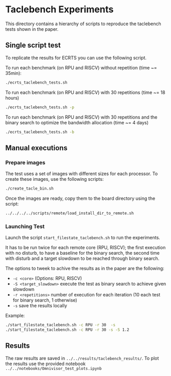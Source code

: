 # **Taclebench Experiments**

This directory contains a hierarchy of scripts to reproduce the taclebench tests shown in the paper.

## Single script test

To replicate the results for ECRTS you can use the following script.

To run each benchmark (on RPU and RISCV) without repetition (time ~= 35min):
```bash
./ecrts_taclebench_tests.sh
```
To run each benchmark (on RPU and RISCV) with 30 repetitions (time ~= 18 hours)
```bash
./ecrts_taclebench_tests.sh -p
```

To run each benchmark (on RPU and RISCV) with 30 repetitions and the binary search to optimize the bandwidth allocation (time ~= 4 days)
```bash
./ecrts_taclebench_tests.sh -b
```

## Manual executions
### Prepare images

The test uses a set of images with different sizes for each processor. To create these images, use the following scripts:

```bash
./create_tacle_bin.sh
```

Once the images are ready, copy them to the board directory using the script:

```bash
../../../../scripts/remote/load_install_dir_to_remote.sh
```

### Launching Test

Launch the script `start_filestate_taclebench.sh` to run the experiments.

It has to be run twice for each remote core (RPU, RISCV);
the first execution with no disturb, to have a baseline for the binary search, the second time with disturb and a target slowdown to be reached through binary search.


The options to tweek to achive the results as in the paper are the following:
- `-c <core>` (Options: RPU, RISCV)
- `-S <target_slowdown>` execute the test as binary search to achieve given slowdown
- `-r <repetitions>` number of execution for each iteration (10 each test for binary search, 1 otherwise)
- `-s` save the results locally

Example:

```bash
./start_filestate_taclebench.sh -c RPU -r 30  -s
./start_filestate_taclebench.sh -c RPU -r 30 -s -S 1.2
```

## Results

The raw results are saved in `../../results/taclebench_results/`. To plot the results use the provided notebook `../../notebooks/Omnivisor_test_plots.ipynb`
